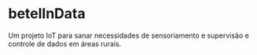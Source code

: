# betelInData
Um projeto IoT para sanar necessidades de sensoriamento e supervisão e controle de dados em áreas rurais. 
